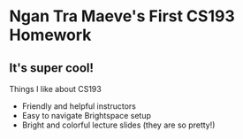 # Ngan Tra Maeve's First CS193 Homework
## It's super cool!

Things I like about CS193
- Friendly and helpful instructors
- Easy to navigate Brightspace setup
- Bright and colorful lecture slides (they are so pretty!)


